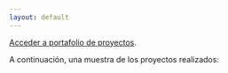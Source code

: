 ```yaml
---
layout: default
---
```




[Acceder a portafolio de proyectos](./portfolio.html).


A continuación, una muestra de los proyectos realizados:

